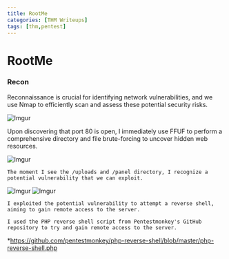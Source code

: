 ```yaml
---
title: RootMe
categories: [THM Writeups]
tags: [thm,pentest]
---
```

# RootMe

### Recon 
Reconnaissance is crucial for identifying network vulnerabilities, and we use Nmap to efficiently scan and assess these potential security risks.

![Imgur](https://i.imgur.com/YOhMTDk.png)

Upon discovering that port 80 is open, I immediately use FFUF to perform a comprehensive directory and file brute-forcing to uncover hidden web resources.

![Imgur](https://i.imgur.com/ssuDq8V.png)

    The moment I see the /uploads and /panel directory, I recognize a potential vulnerability that we can exploit.

![Imgur](https://i.imgur.com/47NjBwC.png)
![Imgur](https://i.imgur.com/XwEJS4R.png)

    I exploited the potential vulnerability to attempt a reverse shell, aiming to gain remote access to the server.

    I used the PHP reverse shell script from Pentestmonkey's GitHub repository to try and gain remote access to the server.
    
*https://github.com/pentestmonkey/php-reverse-shell/blob/master/php-reverse-shell.php

